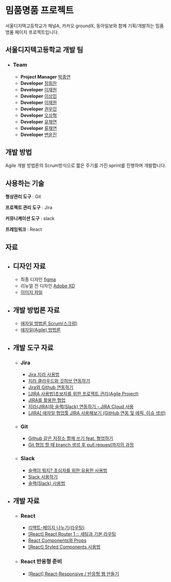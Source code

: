 # 밈품명품 프로젝트

서울디지텍고등학교가 채널A, 카카오 groundX, 동아일보와 함께 기획/개발하는 밈품명품 페이지 프로젝트입니다.
<br>

## 서울디지텍고등학교 개발 팀

- ### Team
  - **Project Manager** [박종연](https://github.com/pokoed/)
  - **Developer** [정휘찬]()
  - **Developer** [이재원]()
  - **Developer** [이상민]()
  - **Developer** [이재원]()
  - **Developer** [권우민]()
  - **Developer** [오상혁]()
  - **Developer** [유채연]()
  - **Developer** [류채연]()
  - **Developer** [변윤진](https://github.com/presiti)

## 개발 방법

Agile 개발 방법론의 Scrum방식으로 짧은 주기를 가진 sprint를 진행하며 개발합니다.

## 사용하는 기술

**형상관리 도구** : Git

**프로젝트 관리 도구** : Jira

**커뮤니케이션 도구** : slack

**프레임워크** : React

## 자료

- ## 디자인 자료
  - 최종 디자인 [figma](https://www.figma.com/file/FuYFgSEgQ96TIi7MSSpjQY/%EB%B0%88%ED%92%88%EB%AA%85%ED%92%88-%ED%8E%98%EC%9D%B4%ED%81%AC-%ED%8E%98%EC%9D%B4%EC%A7%80?node-id=0%3A1)
  - 리뉴얼 전 디자인 [Adobe XD](https://xd.adobe.com/view/c2b4b5d4-5ff9-4170-a0df-7724c0ff33a6-97e7/)
  - [이미지 파일](https://drive.google.com/drive/folders/1WpKk-PSvl6yqe4uof2KXFOU7G_620yQg?usp=sharing)
- ## 개발 방법론 자료
  - [애자일 방법론 Scrum(스크럼)](https://hrbulletin.net/organizational-culture/%EC%95%A0%EC%9E%90%EC%9D%BC-%EB%B0%A9%EB%B2%95%EB%A1%A0%E2%91%A0-%EC%8A%A4%ED%81%AC%EB%9F%BCscrum/)
  - [애자일(Agile) 방법론](https://atoz-develop.tistory.com/entry/%EC%86%8C%ED%94%84%ED%8A%B8%EC%9B%A8%EC%96%B4-%EA%B0%9C%EB%B0%9C-%EB%B0%A9%EB%B2%95%EB%A1%A0-%EC%95%A0%EC%9E%90%EC%9D%BCAgile-%EB%B0%A9%EB%B2%95%EB%A1%A0)
- ## 개발 도구 자료
  - ### Jira
    - [Jira 지라 사용법](https://11001.tistory.com/120)
    - [지라 클라우드와 깃허브 연동하기](https://www.lesstif.com/jira/jira-cloud-github-125305615.html)
    - [Jira와 Github 연동하기](https://sujinnaljin.medium.com/jira-jira%EC%99%80-github-%EC%97%B0%EB%8F%99%ED%95%98%EA%B8%B0-6e649180dfae)
    - [[JIRA 사용법]초보자를 위한 프로젝트 관리(Agile Project)](https://blog.naver.com/PostView.naver?blogId=ironheel2&logNo=222391871969&parentCategoryNo=&categoryNo=7&viewDate=&isShowPopularPosts=true&from=search)
    - [JIRA를 활용한 협업](https://medium.com/hgmin/devops-jira%EB%A5%BC-%ED%99%9C%EC%9A%A9%ED%95%9C-%ED%98%91%EC%97%85-4f4049a36a56)
    - [지라(JIRA)와 슬랙(Slack) 연동하기 - JIRA Cloud 사용](https://hanminwoo.com/71)
    - [[JIRA] 애자일 협업툴 JIRA 사용해보기 (GitHub 연동 및 에픽, 이슈 생성)](https://velog.io/@ynjch97/JIRA-%EC%95%A0%EC%9E%90%EC%9D%BC-%ED%98%91%EC%97%85%ED%88%B4-JIRA-%EC%82%AC%EC%9A%A9%ED%95%B4%EB%B3%B4%EA%B8%B0-%EB%AC%B4%EB%A3%8C-%EB%B2%84%EC%A0%84)
  - ### Git
    - [Github 같은 저장소 함께 쓰기 feat. 협업하기](https://fomaios.tistory.com/entry/Git-Github-%EA%B0%99%EC%9D%80-%EC%A0%80%EC%9E%A5%EC%86%8C-%ED%95%A8%EA%BB%98-%EC%93%B0%EA%B8%B0feat%ED%98%91%EC%97%85%ED%95%98%EA%B8%B0)
    - [Git 협업 할 때 branch 생성 후 pull request까지의 과정](https://developer-eun-diary.tistory.com/42)
  - ### Slack
    - [슬랙이 뭐지? 초심자를 위한 유용한 사용법](https://gonna-be.tistory.com/29)
    - [Slack 사용하기](https://slack.com/intl/ko-kr/help/categories/200111606)
    - [슬랙(Slack) 사용법](https://blog.dnd.ac/slack-tag/)
- ## 개발 자료
  - ### React
    - [리액트-페이지 나누기(라우팅)](https://velog.io/@dnjswn123/%EB%A6%AC%EC%95%A1%ED%8A%B8-%ED%8E%98%EC%9D%B4%EC%A7%80-%EB%82%98%EB%88%84%EA%B8%B0%EB%9D%BC%EC%9A%B0%ED%8C%85)
    - [[React] React Router 1 :: 세팅과 기본 라우팅](https://dori-coding.tistory.com/entry/React-React-Router-1-%EC%84%B8%ED%8C%85%EA%B3%BC-%EA%B8%B0%EB%B3%B8-%EB%9D%BC%EC%9A%B0%ED%8C%85)
    - [React Components와 Props](https://ko.reactjs.org/docs/components-and-props.html)
    - [[React] Styled Components 사용법](https://www.daleseo.com/react-styled-components/)
  - ### React 반응형 준비
    - [[React] React-Responsive / 반응형 웹 만들기](https://velog.io/@pyo-sh/React-Responsive)
